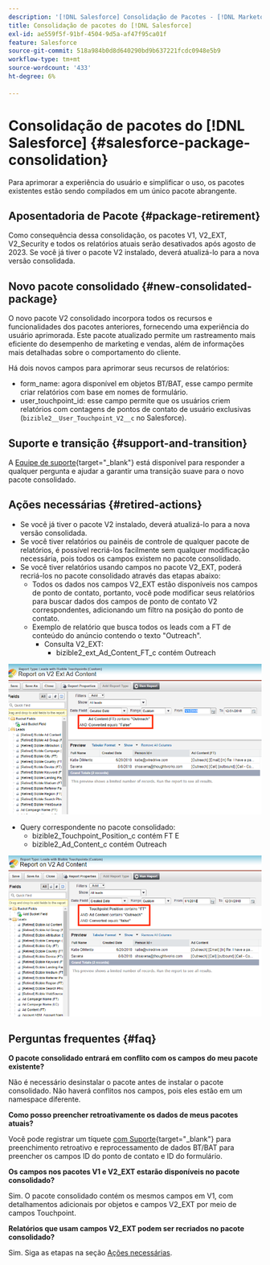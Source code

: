 ```yaml
---
description: '[!DNL Salesforce] Consolidação de Pacotes - [!DNL Marketo Measure]'
title: Consolidação de pacotes do [!DNL Salesforce]
exl-id: ae559f5f-91bf-4504-9d5a-af47f95ca01f
feature: Salesforce
source-git-commit: 518a984b0d8d640290bd9b637221fcdc0948e5b9
workflow-type: tm+mt
source-wordcount: '433'
ht-degree: 6%

---
```


# Consolidação de pacotes do [!DNL Salesforce] {#salesforce-package-consolidation}

Para aprimorar a experiência do usuário e simplificar o uso, os pacotes existentes estão sendo compilados em um único pacote abrangente.

## Aposentadoria de Pacote {#package-retirement}

Como consequência dessa consolidação, os pacotes V1, V2_EXT, V2_Security e todos os relatórios atuais serão desativados após agosto de 2023. Se você já tiver o pacote V2 instalado, deverá atualizá-lo para a nova versão consolidada.

## Novo pacote consolidado {#new-consolidated-package}

O novo pacote V2 consolidado incorpora todos os recursos e funcionalidades dos pacotes anteriores, fornecendo uma experiência do usuário aprimorada. Este pacote atualizado permite um rastreamento mais eficiente do desempenho de marketing e vendas, além de informações mais detalhadas sobre o comportamento do cliente.

Há dois novos campos para aprimorar seus recursos de relatórios:

* form_name: agora disponível em objetos BT/BAT, esse campo permite criar relatórios com base em nomes de formulário.
* user_touchpoint_id: esse campo permite que os usuários criem relatórios com contagens de pontos de contato de usuário exclusivas (`bizible2__User_Touchpoint_V2__c` no Salesforce).

## Suporte e transição {#support-and-transition}

A [Equipe de suporte](https://nation.marketo.com/t5/support/ct-p/Support){target="_blank"} está disponível para responder a qualquer pergunta e ajudar a garantir uma transição suave para o novo pacote consolidado.

## Ações necessárias {#retired-actions}

* Se você já tiver o pacote V2 instalado, deverá atualizá-lo para a nova versão consolidada.
* Se você tiver relatórios ou painéis de controle de qualquer pacote de relatórios, é possível recriá-los facilmente sem qualquer modificação necessária, pois todos os campos existem no pacote consolidado.
* Se você tiver relatórios usando campos no pacote V2_EXT, poderá recriá-los no pacote consolidado através das etapas abaixo:
   * Todos os dados nos campos V2_EXT estão disponíveis nos campos de ponto de contato, portanto, você pode modificar seus relatórios para buscar dados dos campos de ponto de contato V2 correspondentes, adicionando um filtro na posição do ponto de contato.
   * Exemplo de relatório que busca todos os leads com a FT de conteúdo do anúncio contendo o texto &quot;Outreach&quot;.
      * Consulta V2_EXT:
         * bizible2_ext_Ad_Content_FT_c contém Outreach

![](assets/package-consolidation-1.png)

* Query correspondente no pacote consolidado:
   * bizible2_Touchpoint_Position_c contém FT E
   * bizible2_Ad_Content_c contém Outreach

![](assets/salesforce-package-consolidation-2.png)

## Perguntas frequentes {#faq}

**O pacote consolidado entrará em conflito com os campos do meu pacote existente?**

Não é necessário desinstalar o pacote antes de instalar o pacote consolidado. Não haverá conflitos nos campos, pois eles estão em um namespace diferente.

**Como posso preencher retroativamente os dados de meus pacotes atuais?**

Você pode registrar um tíquete [com Suporte](https://nation.marketo.com/t5/support/ct-p/Support){target="_blank"} para preenchimento retroativo e reprocessamento de dados BT/BAT para preencher os campos ID do ponto de contato e ID do formulário.

**Os campos nos pacotes V1 e V2_EXT estarão disponíveis no pacote consolidado?**

Sim. O pacote consolidado contém os mesmos campos em V1, com detalhamentos adicionais por objetos e campos V2_EXT por meio de campos Touchpoint.

**Relatórios que usam campos V2_EXT podem ser recriados no pacote consolidado?**

Sim. Siga as etapas na seção [Ações necessárias](#retired-actions).
